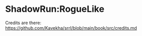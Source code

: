 # ShadowRun:RogueLike

Credits are there: https://github.com/Kavekha/srrl/blob/main/book/src/credits.md
